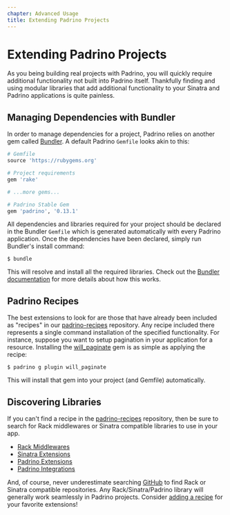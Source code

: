 ```yaml
---
chapter: Advanced Usage
title: Extending Padrino Projects
---
```


# Extending Padrino Projects

As you being building real projects with Padrino, you will quickly require
additional functionality not built into Padrino itself. Thankfully finding and
using modular libraries that add additional functionality to your Sinatra and
Padrino applications is quite painless.

## Managing Dependencies with Bundler

In order to manage dependencies for a project, Padrino relies on another gem
called [Bundler](http://bundler.io/ "Bundler"). A default Padrino `Gemfile`
looks akin to this:

```ruby
# Gemfile
source 'https://rubygems.org'

# Project requirements
gem 'rake'

# ...more gems...

# Padrino Stable Gem
gem 'padrino', '0.13.1'
```

All dependencies and libraries required for your project should be declared in
the Bundler `Gemfile` which is generated automatically with every Padrino
application. Once the dependencies have been declared, simply run Bundler's
install command:

```shell
$ bundle
```

This will resolve and install all the required libraries. Check out the
[Bundler documentation](http://bundler.io/v1.11/man/bundle.1.html "Bundler
documentation") for more details about how this works.

## Padrino Recipes

The best extensions to look for are those that have already been included as
"recipes" in our [padrino-recipes](https://github.com/padrino/padrino-recipes
"padrino-recipes") repository. Any recipe included there represents a single
command installation of the specified functionality. For instance, suppose you
want to setup pagination in your application for a resource. Installing the
[will_paginate](https://github.com/mislav/will_paginate "will paginate") gem is
as simple as applying the recipe:

```shell
$ padrino g plugin will_paginate
```

This will install that gem into your project (and Gemfile) automatically.

## Discovering Libraries

If you can't find a recipe in the
[padrino-recipes](http://github.com/padrino/padrino-recipes "padrino-recipes")
repository, then be sure to search for Rack middlewares or Sinatra compatible
libraries to use in your app.

- [Rack Middlewares](https://github.com/rack/rack/wiki/List-of-Middleware "Rack
  Middlewares")
- [Sinatra Extensions](http://www.sinatrarb.com/extensions-wild.html "Sinatra
  Extensions")
- [Padrino Extensions](https://github.com/padrino/padrino-framework/wiki/Extensions
  "Padrino Extensions")
- [Padrino Integrations](https://github.com/padrino/padrino-framework/wiki/Integrations
  "Padrino Integrations")

And, of course, never underestimate searching [GitHub](https://github.com
"GitHub") to find Rack or Sinatra compatible repositories. Any
Rack/Sinatra/Padrino library will generally work seamlessly in Padrino projects.
Consider [adding a recipe](http://github.com/padrino/padrino-recipes "adding a
recipe") for your favorite extensions!
